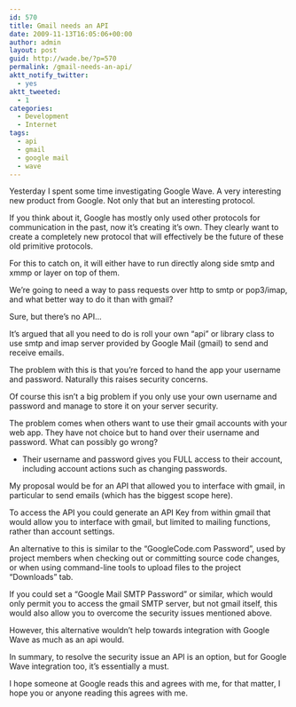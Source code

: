 ```yaml
---
id: 570
title: Gmail needs an API
date: 2009-11-13T16:05:06+00:00
author: admin
layout: post
guid: http://wade.be/?p=570
permalink: /gmail-needs-an-api/
aktt_notify_twitter:
  - yes
aktt_tweeted:
  - 1
categories:
  - Development
  - Internet
tags:
  - api
  - gmail
  - google mail
  - wave
---
```

<p class="lead">
  Yesterday I spent some time investigating Google Wave. A very interesting new product from Google. Not only that but an interesting protocol.
</p>

If you think about it, Google has mostly only used other protocols for communication in the past, now it&#8217;s creating it&#8217;s own. They clearly want to create a completely new protocol that will effectively be the future of these old primitive protocols.

For this to catch on, it will either have to run directly along side smtp and xmmp or layer on top of them.

We&#8217;re going to need a way to pass requests over http to smtp or pop3/imap, and what better way to do it than with gmail?

Sure, but there&#8217;s no API&#8230;

<!--more-->

It&#8217;s argued that all you need to do is roll your own &#8220;api&#8221; or library class to use smtp and imap server provided by Google Mail (gmail) to send and receive emails.

The problem with this is that you&#8217;re forced to hand the app your username and password. Naturally this raises security concerns.

Of course this isn&#8217;t a big problem if you only use your own username and password and manage to store it on your server security.

The problem comes when others want to use their gmail accounts with your web app. They have not choice but to hand over their username and password. What can possibly go wrong?

  * Their username and password gives you FULL access to their account, including account actions such as changing passwords.

My proposal would be for an API that allowed you to interface with gmail, in particular to send emails (which has the biggest scope here).

To access the API you could generate an API Key from within gmail that would allow you to interface with gmail, but limited to mailing functions, rather than account settings.

An alternative to this is similar to the &#8220;GoogleCode.com Password&#8221;, used by project members when checking out or committing source code changes, or when using command-line tools to upload files to the project &#8220;Downloads&#8221; tab.

If you could set a &#8220;Google Mail SMTP Password&#8221; or similar, which would only permit you to access the gmail SMTP server, but not gmail itself, this would also allow you to overcome the security issues mentioned above.

However, this alternative wouldn&#8217;t help towards integration with Google Wave as much as an api would.

In summary, to resolve the security issue an API is an option, but for Google Wave integration too, it&#8217;s essentially a must.

I hope someone at Google reads this and agrees with me, for that matter, I hope you or anyone reading this agrees with me.